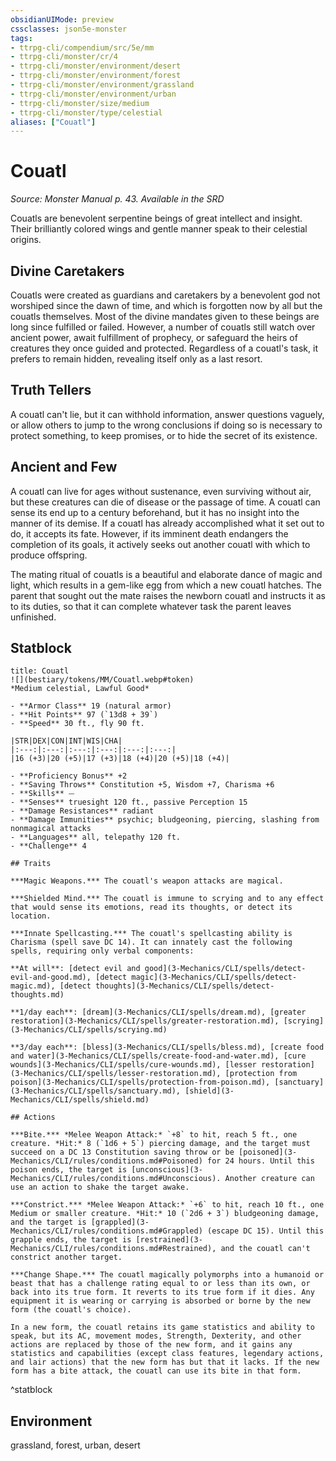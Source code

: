 ```yaml
---
obsidianUIMode: preview
cssclasses: json5e-monster
tags:
- ttrpg-cli/compendium/src/5e/mm
- ttrpg-cli/monster/cr/4
- ttrpg-cli/monster/environment/desert
- ttrpg-cli/monster/environment/forest
- ttrpg-cli/monster/environment/grassland
- ttrpg-cli/monster/environment/urban
- ttrpg-cli/monster/size/medium
- ttrpg-cli/monster/type/celestial
aliases: ["Couatl"]
---
```

# Couatl
*Source: Monster Manual p. 43. Available in the <span title='Systems Reference Document (5.1)'>SRD</span>*  

Couatls are benevolent serpentine beings of great intellect and insight. Their brilliantly colored wings and gentle manner speak to their celestial origins.

## Divine Caretakers

Couatls were created as guardians and caretakers by a benevolent god not worshiped since the dawn of time, and which is forgotten now by all but the couatls themselves. Most of the divine mandates given to these beings are long since fulfilled or failed. However, a number of couatls still watch over ancient power, await fulfillment of prophecy, or safeguard the heirs of creatures they once guided and protected. Regardless of a couatl's task, it prefers to remain hidden, revealing itself only as a last resort.

## Truth Tellers

A couatl can't lie, but it can withhold information, answer questions vaguely, or allow others to jump to the wrong conclusions if doing so is necessary to protect something, to keep promises, or to hide the secret of its existence.

## Ancient and Few

A couatl can live for ages without sustenance, even surviving without air, but these creatures can die of disease or the passage of time. A couatl can sense its end up to a century beforehand, but it has no insight into the manner of its demise. If a couatl has already accomplished what it set out to do, it accepts its fate. However, if its imminent death endangers the completion of its goals, it actively seeks out another couatl with which to produce offspring.

The mating ritual of couatls is a beautiful and elaborate dance of magic and light, which results in a gem-like egg from which a new couatl hatches. The parent that sought out the mate raises the newborn couatl and instructs it as to its duties, so that it can complete whatever task the parent leaves unfinished.

## Statblock

```ad-statblock
title: Couatl
![](bestiary/tokens/MM/Couatl.webp#token)
*Medium celestial, Lawful Good*

- **Armor Class** 19 (natural armor)
- **Hit Points** 97 (`13d8 + 39`)
- **Speed** 30 ft., fly 90 ft.

|STR|DEX|CON|INT|WIS|CHA|
|:---:|:---:|:---:|:---:|:---:|:---:|
|16 (+3)|20 (+5)|17 (+3)|18 (+4)|20 (+5)|18 (+4)|

- **Proficiency Bonus** +2
- **Saving Throws** Constitution +5, Wisdom +7, Charisma +6
- **Skills** ⏤
- **Senses** truesight 120 ft., passive Perception 15
- **Damage Resistances** radiant
- **Damage Immunities** psychic; bludgeoning, piercing, slashing from nonmagical attacks
- **Languages** all, telepathy 120 ft.
- **Challenge** 4

## Traits

***Magic Weapons.*** The couatl's weapon attacks are magical.

***Shielded Mind.*** The couatl is immune to scrying and to any effect that would sense its emotions, read its thoughts, or detect its location.

***Innate Spellcasting.*** The couatl's spellcasting ability is Charisma (spell save DC 14). It can innately cast the following spells, requiring only verbal components:

**At will**: [detect evil and good](3-Mechanics/CLI/spells/detect-evil-and-good.md), [detect magic](3-Mechanics/CLI/spells/detect-magic.md), [detect thoughts](3-Mechanics/CLI/spells/detect-thoughts.md)

**1/day each**: [dream](3-Mechanics/CLI/spells/dream.md), [greater restoration](3-Mechanics/CLI/spells/greater-restoration.md), [scrying](3-Mechanics/CLI/spells/scrying.md)

**3/day each**: [bless](3-Mechanics/CLI/spells/bless.md), [create food and water](3-Mechanics/CLI/spells/create-food-and-water.md), [cure wounds](3-Mechanics/CLI/spells/cure-wounds.md), [lesser restoration](3-Mechanics/CLI/spells/lesser-restoration.md), [protection from poison](3-Mechanics/CLI/spells/protection-from-poison.md), [sanctuary](3-Mechanics/CLI/spells/sanctuary.md), [shield](3-Mechanics/CLI/spells/shield.md)

## Actions

***Bite.*** *Melee Weapon Attack:* `+8` to hit, reach 5 ft., one creature. *Hit:* 8 (`1d6 + 5`) piercing damage, and the target must succeed on a DC 13 Constitution saving throw or be [poisoned](3-Mechanics/CLI/rules/conditions.md#Poisoned) for 24 hours. Until this poison ends, the target is [unconscious](3-Mechanics/CLI/rules/conditions.md#Unconscious). Another creature can use an action to shake the target awake.

***Constrict.*** *Melee Weapon Attack:* `+6` to hit, reach 10 ft., one Medium or smaller creature. *Hit:* 10 (`2d6 + 3`) bludgeoning damage, and the target is [grappled](3-Mechanics/CLI/rules/conditions.md#Grappled) (escape DC 15). Until this grapple ends, the target is [restrained](3-Mechanics/CLI/rules/conditions.md#Restrained), and the couatl can't constrict another target.

***Change Shape.*** The couatl magically polymorphs into a humanoid or beast that has a challenge rating equal to or less than its own, or back into its true form. It reverts to its true form if it dies. Any equipment it is wearing or carrying is absorbed or borne by the new form (the couatl's choice).

In a new form, the couatl retains its game statistics and ability to speak, but its AC, movement modes, Strength, Dexterity, and other actions are replaced by those of the new form, and it gains any statistics and capabilities (except class features, legendary actions, and lair actions) that the new form has but that it lacks. If the new form has a bite attack, the couatl can use its bite in that form.
```
^statblock

## Environment

grassland, forest, urban, desert